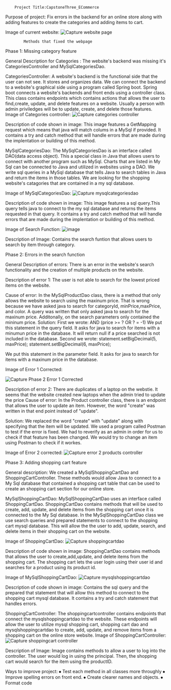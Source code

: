
		Project Title:CapstoneThree_ECommerce
Purpose of project: Fix errors in the backend for an online store along with adding features to create the categories and adding items to cart.

Image of current website:
 ![Capture website page](https://github.com/msharma2412/CapstoneThree_ECommerce/assets/166542550/74ffafa6-cecd-4217-aff5-4c9af8f8d6b7)


			Methods that fixed the webpage
Phase 1: Missing category feature

General Description for Categories : The website's backend was missing it's CategoriesController and MySqlCategoriesDao. 

CategoriesController: A website's backend is the functional side that the user can not see. It stores and organizes data. We can connect the backend to a website's graphical side using a program called Spring boot. Spring boot connects a website's backends and front ends using a controller class. This class contains endpoints which contains actions that allows the user to find,create, update, and delete features on a website. Usually a person with admin priviledges will be to update, create, and delete those features.
Image of Categories controller:
![Capture categories controller](https://github.com/msharma2412/CapstoneThree_ECommerce/assets/166542550/32ab9df5-c38e-46a8-bbb2-9e9aef70576a)

 
Description of code shown in image: This image features a GetMapping request which means that java will match colums in a MySql if provided. It contains a try and catch method that will handle errors that are made during the implentation or building of this method.

MySqlCategoriesDao: The MySqlCategoriesDao is an interface called DAO(data access object). This a special class in Java that allows users to connect with another program such as MySql. Charts that are listed in My Sql can be connected to Java and utilized in websites using a DAO. We write sql queries in a MySql database that tells Java to search tables in Java and return the items in those tables. We are looking for the shopping website's catagories that are contained in a my sql database.

Image of MySqlCategoriesDao: 
 ![Capture mysqlcategoriesdao](https://github.com/msharma2412/CapstoneThree_ECommerce/assets/166542550/12bef035-17c8-4edd-b398-8c53f2419561)


Description of code shown in image: This image features a sql query.This query tells java to connect to the my sql database and returns the items requested in that query. It contains a try and catch method that will handle errors that are made during the implentation or building of this method.


Image of Search Function:
![image](https://github.com/msharma2412/CapstoneThree_ECommerce/assets/166542550/8d8d016c-d727-4dcc-9b9c-3d30b9186b5c)




Description of Image: Contains the search funtion that allows users to search by item through category.



Phase 2: Errors in the search function

General Description of errors: There is an error in the website's search functionality and the creation of multiple products on the website.

Description of error 1: The user is not able to search for the lowest priced items on the website. 

Cause of error: In the MySqlProductDao class, there is a method that only allows the website to search using the maxinum price. That is wrong because we have asked java to search for categoryId, minPrice,maxPrice, and color. A query was written that only asked java to search for the maxinum price. Additonally, on the search parameters only contained the mininum price.
Solution: First we wrote:
 AND (price >= ? OR ? = -1)
We put this statement in the query field. It asks for  java to search for items with a minumun price in the database. It will return null if a price searched is not included in the database.
Second we wrote:
statement.setBigDecimal(5, maxPrice);
statement.setBigDecimal(6, maxPrice);

We put this statement in the parameter field. It asks for java to search for items with a maxinum price in the database. 

Image of Error 1 Corrected:
 
![Capture Phase 2 Error 1 Corrected](https://github.com/msharma2412/CapstoneThree_ECommerce/assets/166542550/31a93797-6f56-4496-9cfc-aa570f476fb2)



Description of error 2: There are duplicates of a laptop on the webstie. It seems that the website created new laptops when the admin tried to update the price
Cause of error: In the Product controller class, there is an endpoint that allows the user to update an item. However, the word "create" was written in that end point instead of "update".

Solution: We replaced the word "create" with "update" along with specifying that the item will be updated. We used a program called Postman to test if the error is fixed. We had to reverify as an admin in order for us to check if that feature has been changed. We would try to change an item using Postman to check if it workes.

Image of Error 2 corrected:
![Capture error 2 products controller](https://github.com/msharma2412/CapstoneThree_ECommerce/assets/166542550/5c3d14f3-f422-44de-bce1-144cd8b585a6)

 

Phase 3: Adding shopping cart feature

General description: We created a MySqlShoppingCartDao and ShoppingCartController. These methods would allow Java to connect to a My Sql database that contained a shopping cart table that can be used to create an shopping cart section for our online store.

MySqlShoppingCartDao: MySqlShoppingCartDao uses an interface called ShoppingCartDao. ShoppingCartDao contains methods that will be used to create, add, update, and delete items from the shopping cart once it is connected to the My Sql database. In the MySqlShoppingCartDao class we use search queries and prepared statements to connect to the shopping cart mysql database. This will allow the the user to add, update, search, and delete items in their shopping cart on the website.

Image of ShoppingCartDao:
 ![Capture shoppingcartdao](https://github.com/msharma2412/CapstoneThree_ECommerce/assets/166542550/c38c1762-4be0-4ba4-9da1-f256845a1c11)


Description of code shown in image: ShoppingCartDao contains methods that allows the user to create,add,update, and delete items from the shopping cart. The shopping cart lets the user login using their user id and searches for a product using its product id.

Image of MySqlShoppingCartDao:
![Capture mysqlshoppingcartdao](https://github.com/msharma2412/CapstoneThree_ECommerce/assets/166542550/e4b9f515-c512-4d1f-aa6d-0304cc50b677)

 
Description of code shown in image: Contains the sql query and the prepared that statement that will allow this method to connect to the shopping cart mysql database. It contains a try and catch statement that handles errors.

ShoppingCartController: The shoppingcartcontroller contains endpoints that connect the mysqlshoppingcartdao to the website. These endpoints will allow the user to utilize mysql shopping cart, shopping cart dao and mysqlshoppingcartdao to create, add, update, and remove items from a shopping cart on the online store website. 
Image of ShoppingCartController:
![Capture shoppingcart controller](https://github.com/msharma2412/CapstoneThree_ECommerce/assets/166542550/695adb65-5281-43f1-8fa2-cdd0b900e98a)


 
Description of Image: Image contains methods to allow a user to log into the controller. The user would log in using the principal. Then, the shopping cart would search for the item using the productID.


Ways to improve project:
⦁	Test each method in all classes more throughly
⦁	Improve spelling errors on front end.
⦁	Create clearer names and objects.
⦁	Format code



